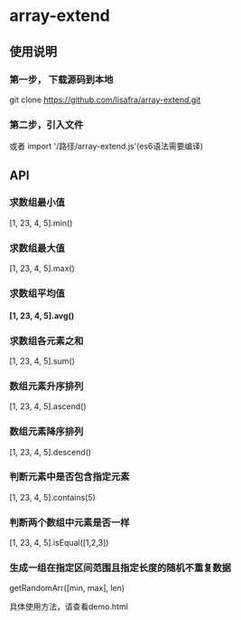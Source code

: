 # array-extend
## 使用说明
### 第一步， 下载源码到本地
git clone  https://github.com/lisafra/array-extend.git
### 第二步，引入文件
<script src="array-extend.js"></script>  或者  import '/路径/array-extend.js'(es6语法需要编译)

## API
### 求数组最小值
[1, 23, 4, 5].min()

### 求数组最大值
[1, 23, 4, 5].max()

### 求数组平均值
#### [1, 23, 4, 5].avg()

### 求数组各元素之和
[1, 23, 4, 5].sum()

### 数组元素升序排列
[1, 23, 4, 5].ascend()

### 数组元素降序排列
[1, 23, 4, 5].descend()

### 判断元素中是否包含指定元素
[1, 23, 4, 5].contains(5)

### 判断两个数组中元素是否一样
 [1, 23, 4, 5].isEqual([1,2,3])

### 生成一组在指定区间范围且指定长度的随机不重复数据
getRandomArr([min, max], len)


具体使用方法，请查看demo.html

